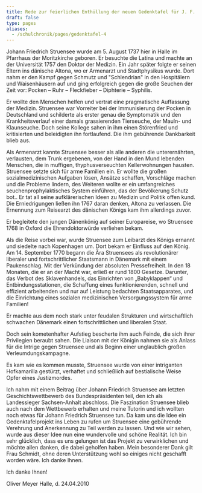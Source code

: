 ```yaml
---
title: Rede zur feierlichen Enthüllung der neuen Gedenktafel für J. F. Struensee
draft: false
type: pages
aliases:
  - /schulchronik/pages/gedenktafel-4
---
```


Johann Friedrich Struensee wurde am 5. August 1737 hier in Halle im Pfarrhaus der Moritzkirche geboren. Er besuchte die Latina und machte an der Universität 1757 den Doktor der Medizin.
Ein Jahr später folgte er seinen Eltern ins dänische Altona, wo er Armenarzt und Stadtphysikus wurde. Dort nahm er den Kampf gegen Schmutz und "Schlendrian" in den Hospitälern und Waisenhäusern auf und ging erfolgreich gegen die große Seuchen der Zeit vor: Pocken – Ruhr – Fleckfieber – Diphterie – Syphilis.

Er wollte den Menschen helfen und vertrat eine pragmatische Auffassung der Medizin. Struensee war Vorreiter bei der Immunisierung der Pocken in Deutschland und schilderte als erster genau die Symptomatik und den Krankheitsverlauf einer damals grassierenden Tierseuche, der Mauln- und Klaunseuche. Doch seine Kollege sahen in ihm einen Störenfried und kritisierten und beleidigten ihn fortlaufend. Die ihm gebührende Dankbarkeit blieb aus.

Als Armenarzt kannte Struensee besser als alle anderen die unterernährten, verlausten, dem Trunk ergebenen, von der Hand in den Mund lebenden Menschen, die in muffigen, thyphusverseuchten Kellerwohnungen hausten. Struensee setzte sich für arme Familien ein. Er wollte die großen sozialmedizinischen Aufgaben lösen, Ansätze schaffen, Vorschläge machen und die Probleme lindern, des Weiteren wollte er ein umfangreiches seuchenprophylaktisches System einführen, das der Bevölkerung Schutz bot.. Er tat all seine aufklärerischen Ideen zu Medizin und Politik offen kund. Die Erniedrigungen ließen ihn 1767 daran denken, Altona zu verlassen. Die Ernennung zum Reisearzt des dänischen Königs kam ihm allerdings zuvor.

Er begleitete den jungen Dänenkönig auf seiner Europareise, wo Struensee 1768 in Oxford die Ehrendoktorwürde verliehen bekam.

Als die Reise vorbei war, wurde Struensee zum Leibarzt des Königs ernannt und siedelte nach Kopenhagen um. Dort bekam er Einfluss auf den König. Am 14. September 1770 begann die Ära Struensees als revolutionärer liberaler und fortschrittlicher Staatsmann in Dänemark mit einem Paukenschlag. Mit der Verkündung der absoluten Pressefreiheit. In den 18 Monaten, die er an der Macht war, erließ er rund 1800 Gesetze. Darunter, das Verbot des Sklavenhandels, das Einrichten von „Babyklappen“ und Entbindungsstationen, die Schaffung eines funktionierenden, schnell und effizient arbeitenden und nur auf Leistung bedachten Staatsapparates, und die Einrichtung eines sozialen medizinischen Versorgungssystem für arme Familien!

Er machte aus dem noch stark unter feudalen Strukturen und wirtschaftlich schwachen Dänemark einen fortschrittlichen und liberalen Staat.

Doch sein kometenhafter Aufstieg bescherte ihm auch Feinde, die sich ihrer Privilegien beraubt sahen. Die Liaison mit der Königin nahmen sie als Anlass für die Intrige gegen Struensee und als Beginn einer unglaublich großen Verleumdungskampagne.

Es kam wie es kommen musste, Struensee wurde von einer intriganten Hofkamarilla gestürzt, verhaftet und schließlich auf bestialische Weise Opfer eines Justizmordes.

Ich nahm mit einem Beitrag über Johann Friedrich Struensee am letzten Geschichtswettbewerb des Bundespräsidenten teil, den ich als Landessieger Sachsen-Anhalt abschloss.
Die Faszination Struensee blieb auch nach dem Wettbewerb erhalten und meine Tutorin und ich wollten noch etwas für Johann Friedrich Struensee tun.
Da kam uns die Idee ein Gedenktafelprojekt ins Leben zu rufen um Struensee eine gebührende Verehrung und Anerkennung zu Teil werden zu lassen.
Und wie wir sehen, wurde aus dieser Idee nun eine wundervolle und schöne Realität.
Ich bin sehr glücklich, dass es uns gelungen ist das Projekt zu verwirklichen und möchte allen danken, die dabei geholfen haben.
Mein besonderer Dank gilt Frau Schmidt, ohne deren Unterstützung wohl so einiges nicht geschafft worden wäre.
Ich danke Ihnen.



Ich danke Ihnen!

Oliver Meyer Halle, d. 24.04.2010
